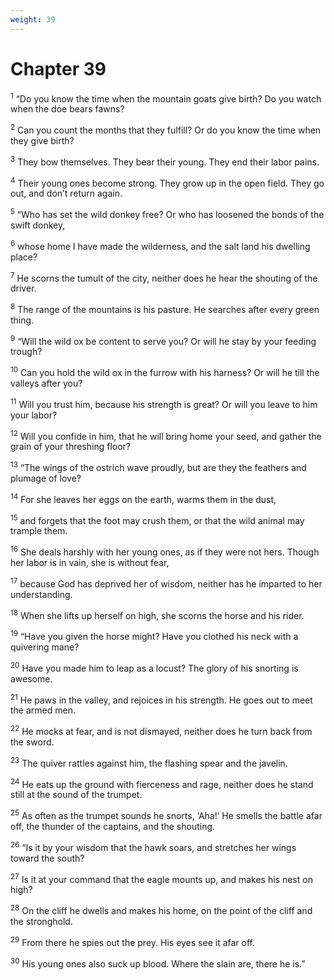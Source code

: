 ```yaml
---
weight: 39
---
```


# Chapter 39

<sup>1</sup> “Do you know the time when the mountain goats give birth? Do you watch when the doe bears fawns? 

<sup>2</sup> Can you count the months that they fulfill? Or do you know the time when they give birth? 

<sup>3</sup> They bow themselves. They bear their young. They end their labor pains. 

<sup>4</sup> Their young ones become strong. They grow up in the open field. They go out, and don’t return again. 

<sup>5</sup> “Who has set the wild donkey free? Or who has loosened the bonds of the swift donkey, 

<sup>6</sup> whose home I have made the wilderness, and the salt land his dwelling place? 

<sup>7</sup> He scorns the tumult of the city, neither does he hear the shouting of the driver. 

<sup>8</sup> The range of the mountains is his pasture. He searches after every green thing. 

<sup>9</sup> “Will the wild ox be content to serve you? Or will he stay by your feeding trough? 

<sup>10</sup> Can you hold the wild ox in the furrow with his harness? Or will he till the valleys after you? 

<sup>11</sup> Will you trust him, because his strength is great? Or will you leave to him your labor? 

<sup>12</sup> Will you confide in him, that he will bring home your seed, and gather the grain of your threshing floor? 

<sup>13</sup> “The wings of the ostrich wave proudly, but are they the feathers and plumage of love? 

<sup>14</sup> For she leaves her eggs on the earth, warms them in the dust, 

<sup>15</sup> and forgets that the foot may crush them, or that the wild animal may trample them. 

<sup>16</sup> She deals harshly with her young ones, as if they were not hers. Though her labor is in vain, she is without fear, 

<sup>17</sup> because God has deprived her of wisdom, neither has he imparted to her understanding. 

<sup>18</sup> When she lifts up herself on high, she scorns the horse and his rider. 

<sup>19</sup> “Have you given the horse might? Have you clothed his neck with a quivering mane? 

<sup>20</sup> Have you made him to leap as a locust? The glory of his snorting is awesome. 

<sup>21</sup> He paws in the valley, and rejoices in his strength. He goes out to meet the armed men. 

<sup>22</sup> He mocks at fear, and is not dismayed, neither does he turn back from the sword. 

<sup>23</sup> The quiver rattles against him, the flashing spear and the javelin. 

<sup>24</sup> He eats up the ground with fierceness and rage, neither does he stand still at the sound of the trumpet. 

<sup>25</sup> As often as the trumpet sounds he snorts, ‘Aha!’ He smells the battle afar off, the thunder of the captains, and the shouting. 

<sup>26</sup> “Is it by your wisdom that the hawk soars, and stretches her wings toward the south? 

<sup>27</sup> Is it at your command that the eagle mounts up, and makes his nest on high? 

<sup>28</sup> On the cliff he dwells and makes his home, on the point of the cliff and the stronghold. 

<sup>29</sup> From there he spies out the prey. His eyes see it afar off. 

<sup>30</sup> His young ones also suck up blood. Where the slain are, there he is.” 


